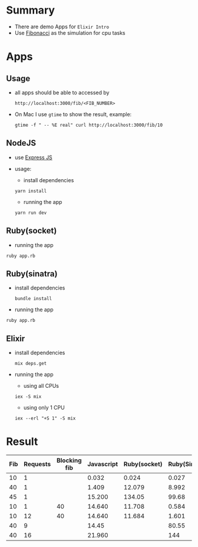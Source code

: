 # Summary

- There are demo Apps for `Elixir Intro`
- Use [Fibonacci](https://en.wikipedia.org/wiki/Fibonacci_number) as the simulation for cpu tasks

# Apps

## Usage

- all apps should be able to accessed by 

  ```
  http://localhost:3000/fib/<FIB_NUMBER>
  ```

- On Mac I use `gtime` to show the result, example:

  ```
  gtime -f " -- %E real" curl http://localhost:3000/fib/10
  ```

## NodeJS

- use [Express JS](https://expressjs.com)
- usage:
  - install dependencies

  ```
  yarn install
  ```

  - running the app
  ```
  yarn run dev
  ```

## Ruby(socket)

- running the app

```
ruby app.rb
```

## Ruby(sinatra)

- install dependencies

  ```
  bundle install
  ```

- running the app

```
ruby app.rb
```

## Elixir

- install dependencies

  ```
  mix deps.get
  ```

- running the app

  - using all CPUs

  ```
  iex -S mix
  ```

  - using only 1 CPU

  ```
  iex --erl "+S 1" -S mix
  ```

# Result

| Fib  | Requests | Blocking fib | Javascript | Ruby(socket) | Ruby(Sinatra) | Elixir |
| ---- | -------- | ------------ | ---------- | ------------ | ------------- | ------ |
| 10   | 1        |              | 0.032      | 0.024        | 0.027         | 0.021  |
| 40   | 1        |              | 1.409      | 12.079       | 8.992         | 2.193  |
| 45   | 1        |              | 15.200     | 134.05       | 99.68         | 24.286 |
| 10   | 1        | 40           | 14.640     | 11.708       | 0.584         | 0.01   |
| 10   | 12       | 40           | 14.640     | 11.684       | 1.601         | 0.039  |
| 40   | 9        |              | 14.45      |              | 80.55         | 2.868  |
| 40   | 16       |              | 21.960     |              | 144           | 5.046  |



